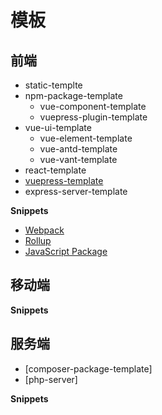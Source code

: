 # 模板

## 前端

- static-templte
- npm-package-template
  - vue-component-template
  - vuepress-plugin-template
- vue-ui-template
  - vue-element-template
  - vue-antd-template
  - vue-vant-template
- react-template
- [vuepress-template](./../client/vuepress/README.md)
- express-server-template

**Snippets**

- [Webpack](./../client/webpack/README.md)
- [Rollup](./../client/rollup/README.md)
- [JavaScript Package](./../client/js-package/README.md)

## 移动端

**Snippets**

## 服务端

- [composer-package-template]
- [php-server]

**Snippets**
